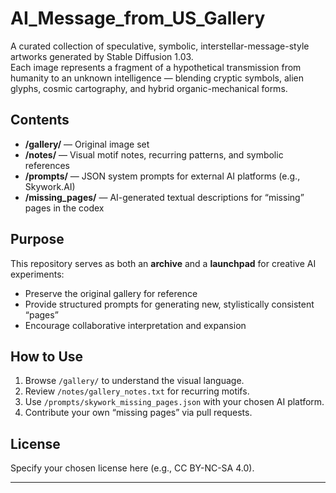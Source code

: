 # AI_Message_from_US_Gallery

A curated collection of speculative, symbolic, interstellar-message-style artworks generated by Stable Diffusion 1.03.  
Each image represents a fragment of a hypothetical transmission from humanity to an unknown intelligence — blending cryptic symbols, alien glyphs, cosmic cartography, and hybrid organic-mechanical forms.

## Contents
- **/gallery/** — Original image set
- **/notes/** — Visual motif notes, recurring patterns, and symbolic references
- **/prompts/** — JSON system prompts for external AI platforms (e.g., Skywork.AI)
- **/missing_pages/** — AI-generated textual descriptions for “missing” pages in the codex

## Purpose
This repository serves as both an **archive** and a **launchpad** for creative AI experiments:
- Preserve the original gallery for reference
- Provide structured prompts for generating new, stylistically consistent “pages”
- Encourage collaborative interpretation and expansion

## How to Use
1. Browse `/gallery/` to understand the visual language.
2. Review `/notes/gallery_notes.txt` for recurring motifs.
3. Use `/prompts/skywork_missing_pages.json` with your chosen AI platform.
4. Contribute your own “missing pages” via pull requests.

## License
Specify your chosen license here (e.g., CC BY-NC-SA 4.0).

---
